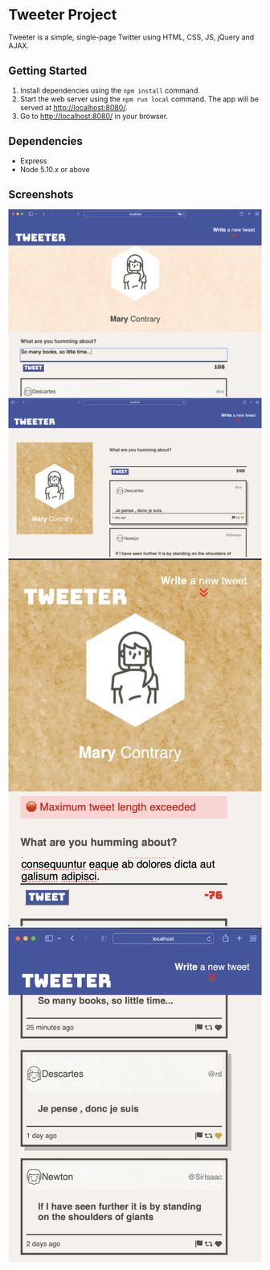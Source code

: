 # Tweeter Project

Tweeter is a simple, single-page Twitter using HTML, CSS, JS, jQuery and AJAX.

## Getting Started

1. Install dependencies using the `npm install` command.
2. Start the web server using the `npm run local` command. The app will be served at <http://localhost:8080/>.
3. Go to <http://localhost:8080/> in your browser.

## Dependencies

- Express
- Node 5.10.x or above

## Screenshots
!["Screenshot of tweet compose box"](https://github.com/Madiha16/tweeter/blob/master/docs/tweet-box.png?raw=true)
!["Screenshot of app for larger screen sizes"](https://github.com/Madiha16/tweeter/blob/master/docs/desktop-view.png?raw=true)
!["Screenshot of error message"](https://github.com/Madiha16/tweeter/blob/master/docs/max-length-error.png?raw=true)
!["Screenshot of tweets"](https://github.com/Madiha16/tweeter/blob/master/docs/tweets.png?raw=true)

